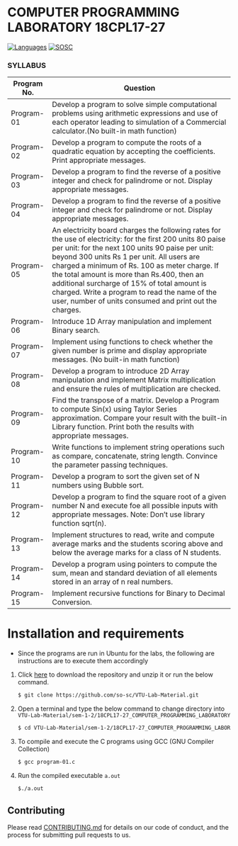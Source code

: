 # COMPUTER PROGRAMMING LABORATORY 18CPL17-27
 [![Languages](https://img.shields.io/badge/Language-C-blue.svg?style=for-the-badge)](https://sosc.org.in) [![SOSC](https://is.gd/visit_sosc_badge)](https://sosc.org.in) 
 
### SYLLABUS

| Program No.| Question |
| ------- | ------ |
| Program-01 | Develop a program to solve simple computational problems using arithmetic expressions and use of each operator leading to simulation of a Commercial calculator.(No built-in math function) |
| Program-02 | Develop a program to compute the roots of a quadratic equation by accepting the coefficients. Print appropriate messages. |
| Program-03 | Develop a program to find the reverse of a positive integer and check for palindrome or not. Display appropriate messages.  |
| Program-04 | Develop a program to find the reverse of a positive integer and check for palindrome or  not. Display appropriate messages.|
| Program-05 | An electricity board charges the following rates for the use of electricity: for the first 200 units 80 paise per unit: for the next 100 units 90 paise per unit: beyond 300 units Rs 1 per unit. All users are charged a minimum of Rs. 100 as meter charge. If the total amount is more than Rs.400,  then an additional surcharge of 15% of total amount is charged. Write a program to read the name of the user, number of units consumed and print out the charges. |
| Program-06 | Introduce 1D Array manipulation and implement Binary search. |
| Program-07 | Implement using  functions  to  check  whether  the  given  number  is prime  and  display appropriate messages. (No built-in math function)|
| Program-08 | Develop a program to introduce 2D Array manipulation and implement Matrix multiplication and ensure the rules of multiplication are checked.|
| Program-09 | Find the transpose of a matrix. Develop a Program to compute Sin(x) using Taylor Series approximation. Compare your result with the built-in Library function. Print both the results with appropriate messages. |
| Program-10 | Write functions to implement string operations such as compare, concatenate, string length. Convince the parameter passing techniques. |
| Program-11| Develop a program to sort the given set of N numbers using Bubble sort.|
| Program-12 | Develop a program to find the square root of a given number N and execute foe all possible inputs with appropriate messages. Note: Don’t use library function sqrt(n). |
| Program-13 | Implement structures to read, write and compute average marks and the students scoring above and below the average marks for a class of N students. |
| Program-14 | Develop a program using pointers to compute the sum, mean and standard deviation of all elements stored in an array of n real numbers. |
| Program-15 | Implement recursive functions for Binary to Decimal Conversion. |

# Installation and  requirements 
- Since the programs are run in Ubuntu for the labs, the following are instructions are to execute them accordingly
1. Click [here](https://github.com/so-sc/VTU-Lab-Material/archive/master.zip) to download the repository and unzip it or run the below command.
    ```sh
    $ git clone https://github.com/so-sc/VTU-Lab-Material.git
    ``` 
2. Open a terminal and type the below command to change directory into `VTU-Lab-Material/sem-1-2/18CPL17-27_COMPUTER_PROGRAMMING_LABORATORY`

    ```sh
    $ cd VTU-Lab-Material/sem-1-2/18CPL17-27_COMPUTER_PROGRAMMING_LABORATORY
    ```
3. To compile and execute the C programs using GCC (GNU Compiler Collection)
    ```sh
    $ gcc program-01.c
    ```
4. Run the compiled executable `a.out`
    ```sh
    $./a.out
    ```
    
## Contributing
Please read [CONTRIBUTING.md](https://github.com/so-sc/VTU-Lab-Material/blob/master/CONTRIBUTING.md) for details on our code of conduct, and the process for submitting pull requests to us.
